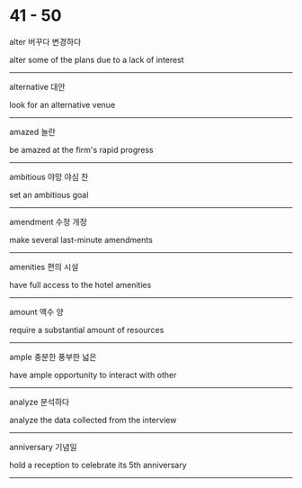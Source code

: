 # 41 - 50

alter  버꾸다 변경하다

alter some of the plans due to a lack of interest

---

alternative 대안

look for an alternative venue

---

amazed 놀란

be amazed at the firm's rapid progress

---

ambitious 야망 야심 찬

set an ambitious goal

---

amendment 수정 개정

make several last-minute amendments

---

amenities 편의 시설

have full access to the hotel amenities

---

amount 액수 양

require a substantial amount of resources

---

ample 충분한 풍부한 넓은

have ample opportunity to interact with other

---

analyze 분석하다

analyze the data collected from the interview

---

anniversary 기념일

hold a reception to celebrate its 5th anniversary

---
